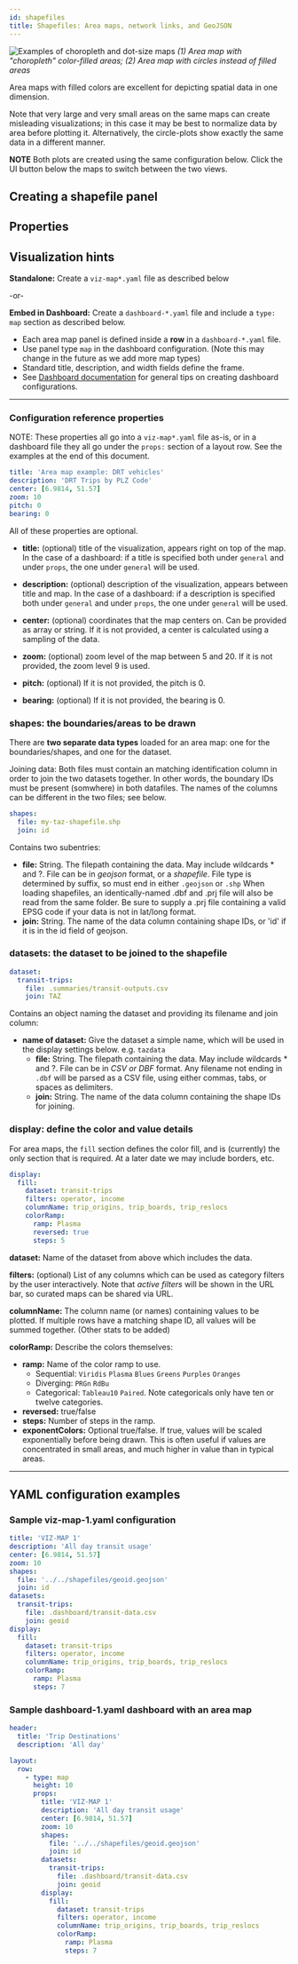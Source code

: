 ```yaml
---
id: shapefiles
title: Shapefiles: Area maps, network links, and GeoJSON
---
```


![Examples of choropleth and dot-size maps](assets/area-maps.jpg)
_(1) Area map with "choropleth" color-filled areas; (2) Area map with circles instead of filled areas_

Area maps with filled colors are excellent for depicting spatial data in one dimension.

Note that very large and very small areas on the same maps can create misleading visualizations; in this case it may be best to normalize data by area before plotting it. Alternatively, the circle-plots show exactly the same data in a different manner.

**NOTE** Both plots are created using the same configuration below. Click the UI button below the maps to switch between the two views.

## Creating a shapefile panel

## Properties

## Visualization hints

**Standalone:** Create a `viz-map*.yaml` file as described below

-or-

**Embed in Dashboard:** Create a `dashboard-*.yaml` file and include a `type: map` section as described below.

- Each area map panel is defined inside a **row** in a `dashboard-*.yaml` file.
- Use panel type `map` in the dashboard configuration. (Note this may change in the future as we add more map types)
- Standard title, description, and width fields define the frame.
- See [Dashboard documentation](dashboards) for general tips on creating dashboard configurations.

---

### Configuration reference properties

NOTE: These properties all go into a `viz-map*.yaml` file as-is, or in a dashboard file they all go under the `props:` section of a layout row. See the examples at the end of this document.

```yaml
title: 'Area map example: DRT vehicles'
description: 'DRT Trips by PLZ Code'
center: [6.9814, 51.57]
zoom: 10
pitch: 0
bearing: 0
```

All of these properties are optional.

- **title:** (optional) title of the visualization, appears right on top of the map. In the case of a dashboard: if a title is specified both under `general` and under `props`, the one under `general` will be used.

- **description:** (optional) description of the visualization, appears between title and map. In the case of a dashboard: if a description is specified both under `general` and under `props`, the one under `general` will be used.

- **center:** (optional) coordinates that the map centers on. Can be provided as array or string. If it is not provided, a center is calculated using a sampling of the data.

- **zoom:** (optional) zoom level of the map between 5 and 20. If it is not provided, the zoom level 9 is used.

- **pitch:** (optional) If it is not provided, the pitch is 0.

- **bearing:** (optional) If it is not provided, the bearing is 0.

### **shapes:** the boundaries/areas to be drawn

There are **two separate data types** loaded for an area map: one for the boundaries/shapes, and one for the dataset.

Joining data: Both files must contain an matching identification column in order to join the two datasets together. In other words, the boundary IDs must be present (somwhere) in both datafiles. The names of the columns can be different in the two files; see below.

```yaml
shapes:
  file: my-taz-shapefile.shp
  join: id
```

Contains two subentries:

- **file:** String. The filepath containing the data. May include wildcards \* and ?. File can be in _geojson_ format, or a _shapefile_. File type is determined by suffix, so must end in either `.geojson` or `.shp` When loading shapefiles, an identically-named .dbf and .prj file will also be read from the same folder. Be sure to supply a .prj file containing a valid EPSG code if your data is not in lat/long format.
- **join:** String. The name of the data column containing shape IDs, or 'id' if it is in the id field of geojson.

### **datasets:** the dataset to be joined to the shapefile

```yaml
dataset:
  transit-trips:
    file: .summaries/transit-outputs.csv
    join: TAZ
```

Contains an object naming the dataset and providing its filename and join column:

- **name of dataset:** Give the dataset a simple name, which will be used in the display settings below. e.g. `tazdata`
  - **file:** String. The filepath containing the data. May include wildcards \* and ?. File can be in _CSV or DBF_ format. Any filename not ending in `.dbf` will be parsed as a CSV file, using either commas, tabs, or spaces as delimiters.
  - **join:** String. The name of the data column containing the shape IDs for joining.

### **display:** define the color and value details

For area maps, the `fill` section defines the color fill, and is (currently) the only section that is required. At a later date we may include borders, etc.

```yaml
display:
  fill:
    dataset: transit-trips
    filters: operator, income
    columnName: trip_origins, trip_boards, trip_reslocs
    colorRamp:
      ramp: Plasma
      reversed: true
      steps: 5
```

**dataset:** Name of the dataset from above which includes the data.

**filters:** (optional) List of any columns which can be used as category filters by the user interactively. Note that _active filters_ will be shown in the URL bar, so curated maps can be shared via URL.

**columnName:** The column name (or names) containing values to be plotted. If multiple rows have a matching shape ID, all values will be summed together. (Other stats to be added)

**colorRamp:** Describe the colors themselves:

- **ramp:** Name of the color ramp to use.
  - Sequential: `Viridis` `Plasma` `Blues` `Greens` `Purples` `Oranges`
  - Diverging: `PRGn` `RdBu`
  - Categorical: `Tableau10` `Paired`. Note categoricals only have ten or twelve categories.
- **reversed:** true/false
- **steps:** Number of steps in the ramp.
- **exponentColors:** Optional true/false. If true, values will be scaled exponentially before being drawn. This is often useful if values are concentrated in small areas, and much higher in value than in typical areas.

---

## YAML configuration examples

### Sample viz-map-1.yaml configuration

```yaml
title: 'VIZ-MAP 1'
description: 'All day transit usage'
center: [6.9814, 51.57]
zoom: 10
shapes:
  file: '../../shapefiles/geoid.geojson'
  join: id
datasets:
  transit-trips:
    file: .dashboard/transit-data.csv
    join: geoid
display:
  fill:
    dataset: transit-trips
    filters: operator, income
    columnName: trip_origins, trip_boards, trip_reslocs
    colorRamp:
      ramp: Plasma
      steps: 7
```

### Sample dashboard-1.yaml dashboard with an area map

```yaml
header:
  title: 'Trip Destinations'
  description: 'All day'

layout:
  row:
    - type: map
      height: 10
      props:
        title: 'VIZ-MAP 1'
        description: 'All day transit usage'
        center: [6.9814, 51.57]
        zoom: 10
        shapes:
          file: '../../shapefiles/geoid.geojson'
          join: id
        datasets:
          transit-trips:
            file: .dashboard/transit-data.csv
            join: geoid
        display:
          fill:
            dataset: transit-trips
            filters: operator, income
            columnName: trip_origins, trip_boards, trip_reslocs
            colorRamp:
              ramp: Plasma
              steps: 7
```

